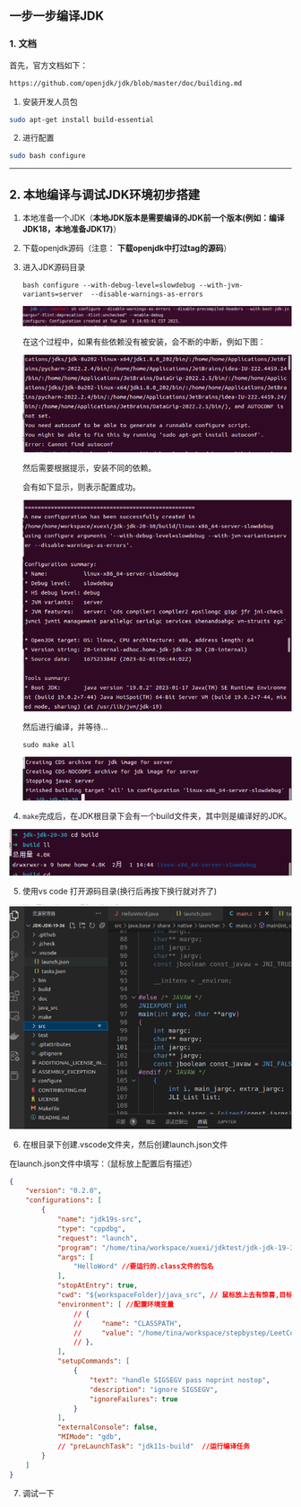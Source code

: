 ## 一步一步编译JDK

### 1. 文档

首先，官方文档如下：

```bash
https://github.com/openjdk/jdk/blob/master/doc/building.md
```

1. 安装开发人员包

```bash
sudo apt-get install build-essential
```

2. 进行配置

```bash
sudo bash configure
```

------

## 2. 本地编译与调试JDK环境初步搭建

1. 本地准备一个JDK（**本地JDK版本是需要编译的JDK前一个版本(例如：编译JDK18，本地准备JDK17)**）

2. 下载openjdk源码（注意： **下载openjdk中打过tag的源码**）

3. 进入JDK源码目录
   
   ```shell
   bash configure --with-debug-level=slowdebug --with-jvm-variants=server  --disable-warnings-as-errors
   ```
   
   ![](../../assets/2023-01-03-14-06-55-image.png)
   
   在这个过程中，如果有些依赖没有被安装，会不断的中断，例如下图：
   
   ![](../../assets/2023-02-01-14-46-24-image.png)
   
   然后需要根据提示，安装不同的依赖。
   
   会有如下显示，则表示配置成功。
   
   ![](../../assets/2023-02-01-14-48-39-image.png)
   
   然后进行编译，并等待...
   
   ```shell
   sudo make all
   ```
   
   ![](../../assets/2023-02-01-14-51-06-image.png)

4. `make`完成后，在JDK根目录下会有一个build文件夹，其中则是编译好的JDK。

![](../../assets/2023-02-01-14-53-14-image.png)

5. 使用vs code 打开源码目录(换行后再按下换行就对齐了)

![](../../assets/2023-01-04-09-31-57-image.png)

6. 在根目录下创建.vscode文件夹，然后创建launch.json文件

在launch.json文件中填写：（鼠标放上配置后有描述）

```json
{
    "version": "0.2.0",
    "configurations": [
        {
            "name": "jdk19s-src",
            "type": "cppdbg",
            "request": "launch",
            "program": "/home/tina/workspace/xuexi/jdktest/jdk-jdk-19-36/build/linux-x86_64-server-slowdebug/jdk/bin/java", //要运行的目标程序
            "args": [
                "HelloWord" //要运行的.class文件的包名
            ],
            "stopAtEntry": true,
            "cwd": "${workspaceFolder}/java_src", // 鼠标放上去有惊喜,目标的工作目录
            "environment": [ //配置环境变量
                // {
                //     "name": "CLASSPATH",
                //     "value": "/home/tina/workspace/stepbystep/LeetCode/HelloWorld/out/production"
                // },
            ],
            "setupCommands": [
                {
                    "text": "handle SIGSEGV pass noprint nostop", 
                    "description": "ignore SIGSEGV", 
                    "ignoreFailures": true 
                }
            ],
            "externalConsole": false,
            "MIMode": "gdb",
            // "preLaunchTask": "jdk11s-build"  //运行编译任务
        }
    ]
}
```

7. 调试一下
